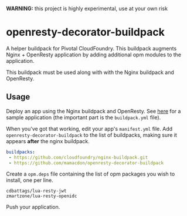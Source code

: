 **WARNING:** this project is highly experimental, use at your own risk

# openresty-decorator-buildpack

A helper buildpack for Pivotal CloudFoundry. This buildpack augments Nginx + OpenResty application
by adding additional opm modules to the application.

This buildpack must be used along with with the
Nginx buildpack and OpenResty.

## Usage

Deploy an app using the Nginx buildpack and OpenResty. See [here](https://github.com/cloudfoundry/nginx-buildpack/tree/master/fixtures/openresty) for a sample application (the important part is the
`buildpack.yml` file).

When you've got that working, edit your app's `manifest.yml` file. Add `openresty-decorator-buildpack`
to the list of buildpacks, making sure it appears **after** the nginx buildpack.

```yml
buildpacks:
 - https://github.com/cloudfoundry/nginx-buildpack.git
 - https://github.com/mamacdon/openresty-decorator-buildpack
```

Create a `opm.deps` file containing the list of opm packages you wish to install, one per line.

```text
cdbattags/lua-resty-jwt
zmartzone/lua-resty-openidc
```

Push your application.
